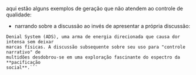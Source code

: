 aqui estão alguns exemplos de geração que não atendem ao controle de qualidade:

- narrando sobre a discussão ao invés de apresentar a própria discussão:

```Esbarrei [neste vídeo](https://youtu.be/kzG4oEutPbA?si=xgTaSafHMNAnKV_7) sobre o Active
Denial System (ADS), uma arma de energia direcionada que causa dor intensa sem deixar
marcas físicas. A discussão subsequente sobre seu uso para "controle narrativo" de
multidões desdobrou-se em uma exploração fascinante do espectro da **pacificação
social**.```
